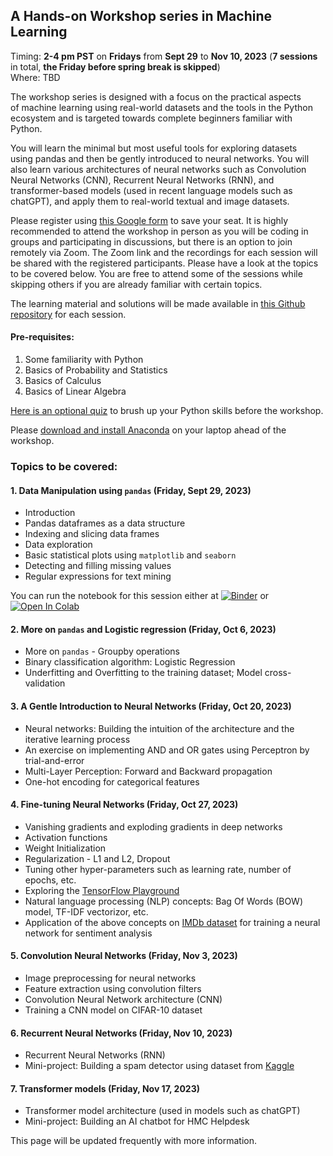 ## A Hands-on Workshop series in Machine Learning 
Timing: **2-4 pm PST** on **Fridays** from **Sept 29** to **Nov 10, 2023** (**7 sessions** in total, **the Friday before spring break is skipped**)  
Where: TBD

The workshop series is designed with a focus on the practical aspects of machine learning using real-world datasets and the tools in the Python ecosystem and is targeted towards complete beginners familiar with Python. 

You will learn the minimal but most useful tools for exploring datasets using pandas and then be gently introduced to neural networks. You will also learn various architectures of neural networks such as Convolution Neural Networks (CNN), Recurrent Neural Networks (RNN), and transformer-based models (used in recent language models such as chatGPT), and apply them to real-world textual and image datasets.
 
Please register using [this Google form](https://forms.gle/smtJSxn9Z6LNTTnD8) to save your seat. It is highly recommended to attend the workshop in person as you will be coding in groups and participating in discussions, but there is an option to join remotely via Zoom. The Zoom link and the recordings for each session will be shared with the registered participants. Please have a look at the topics to be covered below. You are free to attend some of the sessions while skipping others if you are already familiar with certain topics.

The learning material and solutions will be made available in [this Github repository](https://github.com/AashitaK/A-Hands-On-Workshop-In-Machine-Learning) for each session.

#### Pre-requisites:
1. Some familiarity with Python
2. Basics of Probability and Statistics
3. Basics of Calculus
4. Basics of Linear Algebra

[Here is an optional quiz](https://forms.gle/k3sidBtcAikQziQU7) to brush up your Python skills before the workshop.

Please [download and install Anaconda](https://www.anaconda.com/) on your laptop ahead of the workshop.  

### Topics to be covered:  

#### 1. Data Manipulation using `pandas` (Friday, Sept 29, 2023)
* Introduction
* Pandas dataframes as a data structure
* Indexing and slicing data frames
* Data exploration 
* Basic statistical plots using `matplotlib` and `seaborn`
* Detecting and filling missing values
* Regular expressions for text mining

You can run the notebook for this session either at [![Binder](https://mybinder.org/badge_logo.svg)](https://mybinder.org/v2/gh/AashitaK/A-Hands-On-Workshop-In-Machine-Learning/HEAD) or <a target="_blank" href="https://colab.research.google.com/github/AashitaK/A-Hands-On-Workshop-In-Machine-Learning/blob/main/Session%201/Data%20Manipulation%20using%20pandas.ipynb">
  <img src="https://colab.research.google.com/assets/colab-badge.svg" alt="Open In Colab"/>
</a>

#### 2. More on `pandas` and Logistic regression (Friday, Oct 6, 2023)
* More on `pandas` - Groupby operations
* Binary classification algorithm: Logistic Regression
* Underfitting and Overfitting to the training dataset; Model cross-validation 

#### 3. A Gentle Introduction to Neural Networks (Friday, Oct 20, 2023)
* Neural networks: Building the intuition of the architecture and the iterative learning process 
* An exercise on implementing AND and OR gates using Perceptron by trial-and-error 
* Multi-Layer Perception: Forward and Backward propagation
* One-hot encoding for categorical features

#### 4. Fine-tuning Neural Networks (Friday, Oct 27, 2023)
* Vanishing gradients and exploding gradients in deep networks
* Activation functions 
* Weight Initialization
* Regularization - L1 and L2, Dropout
* Tuning other hyper-parameters such as learning rate, number of epochs, etc.
* Exploring the [TensorFlow Playground](https://playground.tensorflow.org/)
* Natural language processing (NLP) concepts: Bag Of Words (BOW) model, TF-IDF vectorizor, etc.
* Application of the above concepts on [IMDb dataset](https://www.kaggle.com/lakshmi25npathi/imdb-dataset-of-50k-movie-reviews) for training a neural network for sentiment analysis

#### 5. Convolution Neural Networks (Friday, Nov 3, 2023)
* Image preprocessing for neural networks
* Feature extraction using convolution filters
* Convolution Neural Network architecture (CNN)
* Training a CNN model on CIFAR-10 dataset

#### 6. Recurrent Neural Networks (Friday, Nov 10, 2023)
* Recurrent Neural Networks (RNN)
* Mini-project: Building a spam detector using dataset from [Kaggle](https://www.kaggle.com)


#### 7. Transformer models (Friday, Nov 17, 2023)
* Transformer model architecture (used in models such as chatGPT)
* Mini-project: Building an AI chatbot for HMC Helpdesk

This page will be updated frequently with more information.
